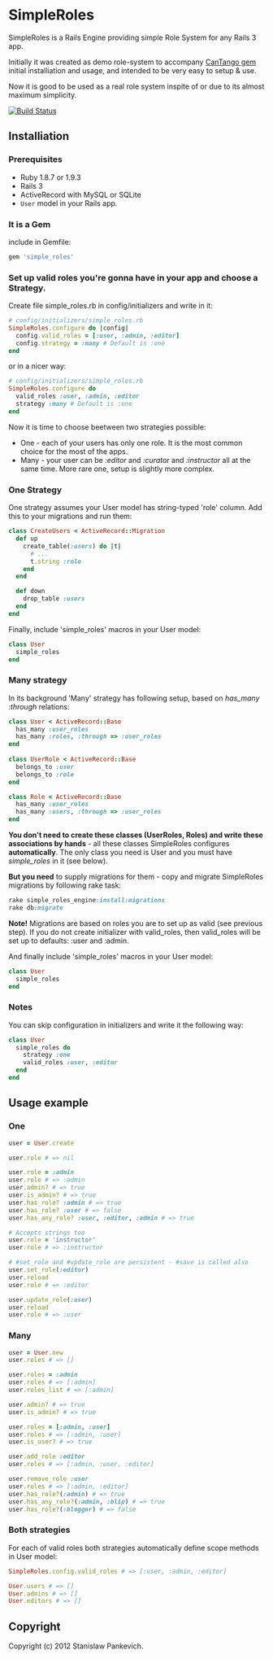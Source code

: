 # SimpleRoles

SimpleRoles is a Rails Engine providing simple Role System for any Rails 3 app. 

Initially it was created as demo role-system to accompany [CanTango gem](https://github.com/kristianmandrup/cantango) initial installiation and usage, and intended to be very easy to setup & use.

Now it is good to be used as a real role system inspite of or due to its almost maximum simplicity.

[![Build Status](https://secure.travis-ci.org/stanislaw/simple_roles.png)](http://travis-ci.org/stanislaw/simple_roles)

## Installiation

### Prerequisites

* Ruby 1.8.7 or 1.9.3
* Rails 3
* ActiveRecord with MySQL or SQLite
* ```User``` model in your Rails app.

### It is a Gem

include in Gemfile:

```ruby
gem 'simple_roles' 
```

### Set up valid roles you're gonna have in your app and choose a Strategy. 

Create file simple_roles.rb in config/initializers and write in it:

```ruby
# config/initializers/simple_roles.rb
SimpleRoles.configure do |config|
  config.valid_roles = [:user, :admin, :editor]
  config.strategy = :many # Default is :one
end
```

or in a nicer way:

```ruby
# config/initializers/simple_roles.rb
SimpleRoles.configure do
  valid_roles :user, :admin, :editor
  strategy :many # Default is :one
end
```

Now it is time to choose beetween two strategies possible:

* One - each of your users has only one role. It is the most common
  choice for the most of the apps.
* Many - your user can be _:editor_ and _:curator_ and _:instructor_ all
  at the same time. More rare one, setup is slightly more complex.

### One Strategy

One strategy assumes your User model has string-typed 'role' column. Add this to your migrations and run them:

```ruby
class CreateUsers < ActiveRecord::Migration
  def up
    create_table(:users) do |t|
      # ...
      t.string :role
    end
  end

  def down
    drop_table :users
  end
end
```

Finally, include 'simple_roles' macros in your User model:

```ruby
class User
  simple_roles
end
```

### Many strategy

In its background 'Many' strategy has following setup, based on <i>has_many :through</i> relations:

```ruby
class User < ActiveRecord::Base
  has_many :user_roles
  has_many :roles, :through => :user_roles
end
  
class UserRole < ActiveRecord::Base
  belongs_to :user
  belongs_to :role
end

class Role < ActiveRecord::Base
  has_many :user_roles
  has_many :users, :through => :user_roles
end
```

**You don't need to create these classes (UserRoles, Roles) and write these associations by hands** - all these classes SimpleRoles configures **automatically**. The only class you need is User and you must have *simple_roles* in it (see below).

**But you need** to supply migrations for them - copy and migrate SimpleRoles migrations by following rake task:

```ruby
rake simple_roles_engine:install:migrations
rake db:migrate
```

**Note!** Migrations are based on roles you are to set up as valid (see previous step). If you do not create initializer with valid_roles, then valid_roles will be set up to defaults: :user and :admin.

And finally include 'simple_roles' macros in your User model:

```ruby
class User
  simple_roles
end
```

### Notes

You can skip configuration in initializers and write it the following
way:

```ruby
class User
  simple_roles do
    strategy :one
    valid_roles :user, :editor
  end
end
```

## Usage example

### One

```ruby
user = User.create

user.role # => nil

user.role = :admin
user.role # => :admin
user.admin? # => true
user.is_admin? # => true
user.has_role? :admin # => true
user.has_role? :user # => false
user.has_any_role? :user, :editor, :admin # => true

# Accepts strings too 
user.role = 'instructor'
user.role # => :instructor

# #set_role and #update_role are persistent - #save is called also
user.set_role(:editor)
user.reload
user.role # => :editor

user.update_role(:user)
user.reload
user.role # => :user
```

### Many

```ruby
user = User.new
user.roles # => []

user.roles = :admin
user.roles # => [:admin]
user.roles_list # => [:admin]

user.admin? # => true
user.is_admin? # => true

user.roles = [:admin, :user]
user.roles # => [:admin, :user]
user.is_user? # => true

user.add_role :editor
user.roles # => [:admin, :user, :editor]

user.remove_role :user
user.roles # => [:admin, :editor]
user.has_role?(:admin) # => true
user.has_any_role?(:admin, :blip) # => true
user.has_role?(:blogger) # => false
```

### Both strategies

For each of valid roles both strategies automatically define scope methods in User model:

```ruby
SimpleRoles.config.valid_roles # => [:user, :admin, :editor]

User.users # => []
User.admins # => []
User.editors # => []
```

## Copyright

Copyright (c) 2012 Stanislaw Pankevich.
